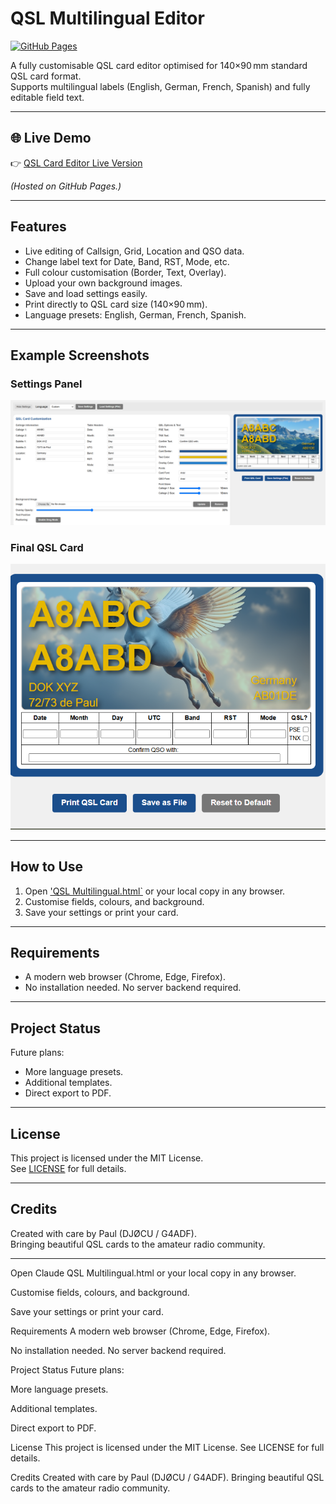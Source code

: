 # QSL Multilingual Editor

[![GitHub Pages](https://img.shields.io/badge/View%20Live-QSL%20Editor-blue?logo=github)](https://sparks72.github.io/QSL-Card-Multilingual-Editor/)

A fully customisable QSL card editor optimised for 140×90 mm standard QSL card format.  
Supports multilingual labels (English, German, French, Spanish) and fully editable field text.

---

## 🌐 Live Demo

👉 [QSL Card Editor Live Version](https://sparks72.github.io/QSL-Card-Multilingual-Editor/)

*(Hosted on GitHub Pages.)*

---

## Features

- Live editing of Callsign, Grid, Location and QSO data.
- Change label text for Date, Band, RST, Mode, etc.
- Full colour customisation (Border, Text, Overlay).
- Upload your own background images.
- Save and load settings easily.
- Print directly to QSL card size (140×90 mm).
- Language presets: English, German, French, Spanish.

---

## Example Screenshots

### Settings Panel
![Settings Screenshot](screenshot1.png)

### Final QSL Card
![QSL Card Screenshot](screenshot2.png)

---

## How to Use

1. Open ['QSL Multilingual.html`](https://sparks72.github.io/QSL-Card-Multilingual-Editor/) or your local copy in any browser.
2. Customise fields, colours, and background.
3. Save your settings or print your card.

---

## Requirements

- A modern web browser (Chrome, Edge, Firefox).
- No installation needed. No server backend required.

---

## Project Status

Future plans:
- More language presets.
- Additional templates.
- Direct export to PDF.

---

## License

This project is licensed under the MIT License.  
See [LICENSE](LICENSE) for full details.

---

## Credits

Created with care by Paul (DJØCU / G4ADF).  
Bringing beautiful QSL cards to the amateur radio community.

---

Open Claude QSL Multilingual.html or your local copy in any browser.

Customise fields, colours, and background.

Save your settings or print your card.

Requirements
A modern web browser (Chrome, Edge, Firefox).

No installation needed. No server backend required.

Project Status
Future plans:

More language presets.

Additional templates.

Direct export to PDF.

License
This project is licensed under the MIT License.
See LICENSE for full details.

Credits
Created with care by Paul (DJØCU / G4ADF).
Bringing beautiful QSL cards to the amateur radio community.

